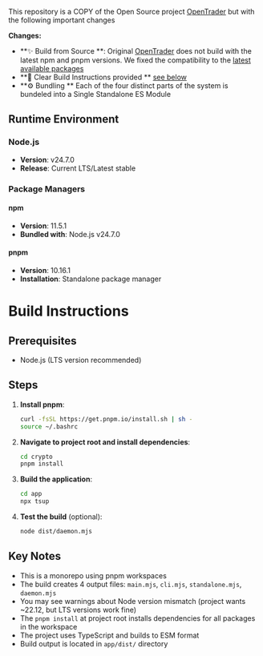 This repository is a COPY of the Open Source project [OpenTrader](https://github.com/bludnic/opentrader) but with the following important changes

**Changes:**

- **✨ Build from Source **: Original [OpenTrader](https://github.com/bludnic/opentrader) does not build with the latest npm and pnpm versions. We fixed the compatibility to the [latest available packages](#runtime-environment)
- **📝 Clear Build Instructions provided ** [see below](#build-instructions)
- **⚙️ Bundling ** Each of the four distinct parts of the system is bundeled into a Single Standalone ES Module

## Runtime Environment

### Node.js
- **Version**: v24.7.0
- **Release**: Current LTS/Latest stable

### Package Managers

#### npm
- **Version**: 11.5.1
- **Bundled with**: Node.js v24.7.0

#### pnpm
- **Version**: 10.16.1
- **Installation**: Standalone package manager


# Build Instructions

## Prerequisites
- Node.js (LTS version recommended)

## Steps

1. **Install pnpm**:
   ```bash
   curl -fsSL https://get.pnpm.io/install.sh | sh -
   source ~/.bashrc
   ```

2. **Navigate to project root and install dependencies**:
   ```bash
   cd crypto
   pnpm install
   ```

3. **Build the application**:
   ```bash
   cd app
   npx tsup
   ```

4. **Test the build** (optional):
   ```bash
   node dist/daemon.mjs
   ```

## Key Notes

- This is a monorepo using pnpm workspaces
- The build creates 4 output files: `main.mjs`, `cli.mjs`, `standalone.mjs`, `daemon.mjs`
- You may see warnings about Node version mismatch (project wants ~22.12, but LTS versions work fine)
- The `pnpm install` at project root installs dependencies for all packages in the workspace
- The project uses TypeScript and builds to ESM format
- Build output is located in `app/dist/` directory